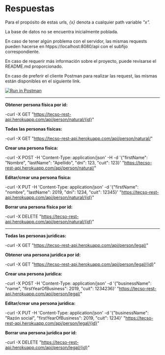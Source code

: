 # Respuestas

Para el propósito de estas urls, *{x}* denota a cualquier path variable *"x".*

La base de datos no se encuentra inicialmente poblada.

En caso de tener algún problema con el servidor, las mismas requests pueden hacerse en htpps://localhost:8080/api con el subfijo correspondiente.

En caso de requerir más información sobre el proyecto, puede revisarse el README.md proporcionado.

En caso de preferir el cliente Postman para realizar las request, las mismas están disponibles en el siguiente link.

[![Run in Postman](https://run.pstmn.io/button.svg)](https://app.getpostman.com/run-collection/c0a9e7a7dc80bcce468b)

___

**Obtener persona física por id:**

-curl -X GET "https://tecso-rest-api.herokuapp.com/api/person/natural/{id}"

**Todas las personas físicas:**

-curl -X GET "https://tecso-rest-api.herokuapp.com/api/person/natural/"

**Crear una persona física:**

-curl -X POST -H 'Content-Type: application/json' -H  -d '{"firstName": "Nombre", "lastName": "Apellido", "dni": 123, "cuit": 123}' "https://tecso-rest-api.herokuapp.com/api/person/natural/"

**Editar/crear una persona física:**

-curl -X PUT -H 'Content-Type: application/json' -d '{"firstName": "nombre", "lastName": 2019, "dni": 1234, "cuit": 12345}' "https://tecso-rest-api.herokuapp.com/api/person/natural/{id}"

**Borrar una persona física por id:**

-curl -X DELETE "https://tecso-rest-api.herokuapp.com/api/person/natural/{id}"

___

**Todas las personas jurídicas:**

-curl -X GET "https://tecso-rest-api.herokuapp.com/api/person/legal/"

**Obtener una persona jurídica por id:**

-curl -X GET "https://tecso-rest-api.herokuapp.com/api/person/legal/{id}"

**Crear una persona jurídica:**

-curl -X POST -H 'Content-Type: application/json' -d '{"businessName": "name", "firstYearOfBusiness": 2019, "cuit": 1234236}' "https://tecso-rest-api.herokuapp.com/api/person/legal/"

**Editar/crear una persona jurídica:**

-curl -X PUT -H 'Content-Type: application/json'  -d '{"businessName": "Razón social", "firstYearOfBusiness": 2019, "cuit": 1234}' "https://tecso-rest-api.herokuapp.com/api/person/legal/{id}"

**Borrar una persona jurídica por id:**

-curl -X DELETE "https://tecso-rest-api.herokuapp.com/api/person/legal/{id}"
